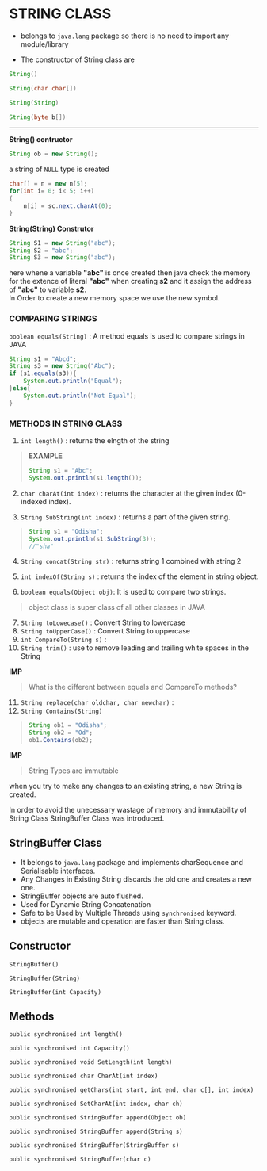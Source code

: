 # STRING CLASS

* belongs to  ```java.lang``` package so there is no need to import any module/library

* The constructor of String  class are
```java
String()

String(char char[])

String(String)

String(byte b[])
```

______

**String() contructor**
```java
String ob = new String();
```
a string of ```NULL``` type is created


```java
char[] = n = new n[5];
for(int i= 0; i< 5; i++)
{
    n[i] = sc.next.charAt(0);
}
```

**String(String) Construtor**
```java
String S1 = new String("abc");
String S2 = "abc";
String S3 = new String("abc");
```

here whene a variable **"abc"** is once created then java check the memory for the extence of literal **"abc"** when creating **s2** and it assign the address of **"abc"** to variable **s2**.   
In Order to create a new memory space we use the new symbol.

### COMPARING STRINGS


```boolean equals(String)``` : A method equals is used to compare strings in JAVA

```java
String s1 = "Abcd";
String s3 = new String("Abc");
if (s1.equals(s3)){
    System.out.println("Equal");
}else{
    System.out.println("Not Equal");
}
```

### METHODS IN STRING CLASS
1. ```int length()``` : returns the elngth of the string  
>  **EXAMPLE**
>  ```java
>  String s1 = "Abc";
>  System.out.println(s1.length());
> ```

2. ```char charAt(int index)``` : returns the character at the given index (0-indexed index).

3. ```String SubString(int index)``` : returns a part of the given string.
> ```java
> String s1 = "Odisha";
> System.out.println(s1.SubString(3));
> //"sha"
> ```

4. ```String concat(String str)``` : returns string 1 combined with string 2

5. ```int indexOf(String s)``` : returns the index of the element in string object.

6. ```boolean equals(Object obj)```: It is used to compare two strings.
> object class is super class of all other classes in JAVA
7. ```String toLowecase()``` : Convert String to lowercase
8. ```String toUpperCase()``` : Convert String to uppercase
9. ```int CompareTo(String s)``` :
10. ```String trim()``` : use to remove leading and trailing white spaces in the String  

**IMP**
> What is the different between equals and CompareTo methods?

11. ```String replace(char oldchar, char newchar)``` :
12. ```String Contains(String)```
> ```java
> String ob1 = "Odisha";
> String ob2 = "Od";
> ob1.Contains(ob2);
>```

**IMP**
> String Types are immutable   

when you try to make any changes to an existing string, a new String is created.

In order to avoid the unecessary wastage of memory and immutability of String Class StringBuffer Class was introduced.

## StringBuffer Class

* It belongs to ```java.lang``` package and implements charSequence and Serialisable interfaces.
* Any Changes in Existing String discards the old one and creates a new one.
* StringBuffer objects are auto flushed.
* Used for Dynamic String Concatenation
* Safe to be Used by Multiple Threads using ```synchronised``` keyword.
* objects are mutable and operation are faster than String class.

## Constructor

```StringBuffer()```

```StringBuffer(String)```

```StringBuffer(int Capacity)```

## Methods
```public synchronised int length()```

```public synchronised int Capacity()```

```public synchronised void SetLength(int length)```

```public synchronised char CharAt(int index)```

```public synchronised getChars(int start, int end, char c[], int index)```

```public synchronised SetCharAt(int index, char ch)```

```public synchronised StringBuffer append(Object ob)```

```public synchronised StringBuffer append(String s)```

```public synchronised StringBuffer(StringBuffer s)```

```public synchronised StringBuffer(char c)```
